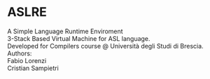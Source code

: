 # ASLRE
A Simple Language Runtime Enviroment <br>
3-Stack Based Virtual Machine for ASL language. <br>
Developed for Compilers course @ Università degli Studi di Brescia. <br>
Authors: <br>
Fabio Lorenzi <br>
Cristian Sampietri
